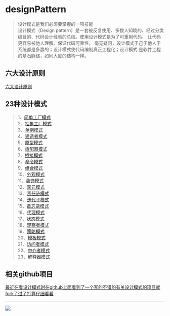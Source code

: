 # designPattern

> 设计模式是我们必须要掌握的一项技能 <br>
> 设计模式（Design pattern）是一套被反复使用、多数人知晓的、经过分类编目的、代码设计经验的总结。使用设计模式是为了可重用代码、
> 让代码更容易被他人理解、保证代码可靠性。 毫无疑问，设计模式于己于他人于系统都是多赢的；设计模式使代码编制真正工程化；设计模式
> 是软件工程的基石脉络，如同大厦的结构一样。


## 六大设计原则

[六大设计原则](https://github.com/lzh984294471/designPattern/tree/master/principle)

## 23种设计模式

> 1、[简单工厂模式](https://github.com/lzh984294471/designPattern/tree/master/simpleFactory) <br>
> 2、[抽象工厂模式](https://github.com/lzh984294471/designPattern/tree/master/abstractFactory) <br>
> 3、[单例模式](https://github.com/lzh984294471/designPattern/tree/master/simgleton) <br>
> 4、[建造者模式](https://github.com/lzh984294471/designPattern/tree/master/Builder) <br>
> 5、[原型模式](https://github.com/lzh984294471/designPattern/tree/master/Prototype) <br>
> 6、[适配器模式](https://github.com/lzh984294471/designPattern/tree/master/adapter) <br>
> 7、[桥接模式](https://github.com/lzh984294471/designPattern/master/bridge) <br>
> 8、[命令模式](https://github.com/lzh984294471/designPattern/master/command) <br>
> 9、[组合模式](https://github.com/lzh984294471/designPattern/master/composite) <br>
> 10、[外观模式](https://github.com/lzh984294471/designPattern/master/facade) <br>
> 11、[装饰模式](https://github.com/lzh984294471/designPattern/master/decorate) <br>
> 12、[享元模式](https://github.com/lzh984294471/designPattern/master/flyweight) <br>
> 13、[责任链模式](https://github.com/lzh984294471/designPattern/master/handler) <br>
> 14、[迭代子模式](https://github.com/lzh984294471/designPattern/master/iterator) <br>
> 15、[备忘录模式](https://github.com/lzh984294471/designPattern/master/memento) <br>
> 16、[代理模式](https://github.com/lzh984294471/designPattern/master/proxy) <br>
> 17、[状态模式](https://github.com/lzh984294471/designPattern/master/state) <br>
> 18、[观察者模式](https://github.com/lzh984294471/designPattern/master/observer) <br>
> 19、[策略模式](https://github.com/lzh984294471/designPattern/master/strategy) <br>
> 20、[模板模式](https://github.com/lzh984294471/designPattern/master/template) <br>
> 21、[访问者模式](https://github.com/lzh984294471/designPattern/master/visitor) <br>
> 22、[中介者模式](https://github.com/lzh984294471/designPattern/master/mediator) <br>
> 23、[解释器模式](https://github.com/lzh984294471/designPattern/master/interpreter) <br>

## 相关github项目

[最近在看设计模式时在github上面看到了一个写的不错的有关设计模式的项目就fork了过了打算仔细看看](https://github.com/lzh-fork/DPModel)
	

---------------------------------------------------------------------------------------------------------------------------
<img src="https://raw.githubusercontent.com/lzh984294471/designPattern/master/pics/head.jpg">
